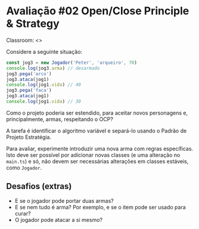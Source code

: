 # Avaliação #02 Open/Close Principle & Strategy

Classroom: <>

Considere a seguinte situação:

```typescript
const jog3 = new Jogador('Peter', 'arqueiro', 70)
console.log(jog3.arma) // desarmado
jog3.pega('arco')
jog3.ataca(jog1)
console.log(jog1.vida) // 40
jog3.pega('faca')
jog3.ataca(jog1)
console.log(jog1.vida) // 30
```

Como o projeto poderia ser estendido, para aceitar novos personagens e, principalmente, armas, respeitando o OCP?

A tarefa é identificar o algoritmo variável e separá-lo usando o Padrão de Projeto Estratégia.

Para avaliar, experimente introduzir uma nova arma com regras específicas. Isto deve ser possível por adicionar novas classes (e uma alteração no `main.ts`) e só, não devem ser necessárias alterações em classes estáveis, como `Jogador`.

## Desafios (extras)

- E se o jogador pode portar duas armas?
- E se nem tudo é arma? Por exemplo, e se o item pode ser usado para curar?
- O jogador pode atacar a si mesmo?

